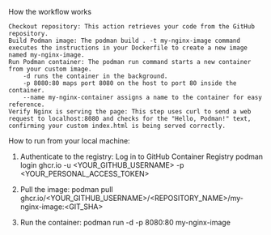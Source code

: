How the workflow works

    Checkout repository: This action retrieves your code from the GitHub repository.
    Build Podman image: The podman build . -t my-nginx-image command executes the instructions in your Dockerfile to create a new image named my-nginx-image.
    Run Podman container: The podman run command starts a new container from your custom image.
        -d runs the container in the background.
        -p 8080:80 maps port 8080 on the host to port 80 inside the container.
        --name my-nginx-container assigns a name to the container for easy reference.
    Verify Nginx is serving the page: This step uses curl to send a web request to localhost:8080 and checks for the "Hello, Podman!" text, confirming your custom index.html is being served correctly. 


How to run from your local machine:
1. Authenticate to the registry:
Log in to GitHub Container Registry
podman login ghcr.io -u <YOUR_GITHUB_USERNAME> -p <YOUR_PERSONAL_ACCESS_TOKEN>

2. Pull the image:
podman pull ghcr.io/<YOUR_GITHUB_USERNAME>/<REPOSITORY_NAME>/my-nginx-image:<GIT_SHA>

3. Run the container:
podman run -d -p 8080:80 my-nginx-image